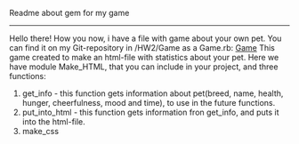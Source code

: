 Readme about gem for my game
____________________________
Hello there! How you now, i have a file with game about your own pet. You can find it on
my Git-repository in /HW2/Game as a Game.rb:
[Game](https://github.com/DmytrioO/RubyHW/tree/main/HW2/Game)
This game created to make an html-file with statistics about your pet. Here we have module
Make\_HTML, that you can include in your project, and three functions:
1. get\_info - this function gets information about pet(breed, name, health, hunger, сheerfulness, 
mood and time), to use in the future functions.
2. put\_into\_html - this function gets information fron get\_info, and puts it into the 
html-file.
3. make\_css

